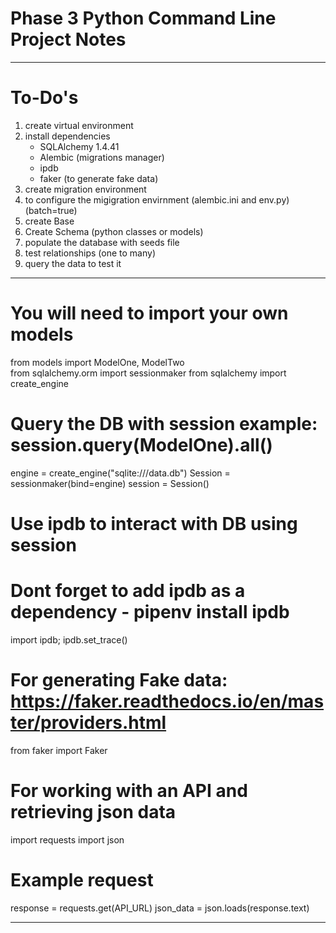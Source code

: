 # Phase 3 Python Command Line Project Notes

-------------------------------------------------------------------------------------
# To-Do's
1. create virtual environment
2. install dependencies
    - SQLAlchemy 1.4.41
    - Alembic (migrations manager)
    - ipdb
    - faker (to generate fake data)
3. create migration environment 
4. to configure the migigration envirnment (alembic.ini and env.py) (batch=true)
5. create Base
6. Create Schema (python classes or models)
7. populate the database with seeds file
8. test relationships (one to many)
9. query the data to test it 



-------------------------------------------------------------------------------------
# You will need to import your own models
from models import ModelOne, ModelTwo   
from sqlalchemy.orm import sessionmaker
from sqlalchemy import create_engine

# Query the DB with session example: session.query(ModelOne).all()
engine = create_engine("sqlite:///data.db")
Session = sessionmaker(bind=engine)
session = Session() 

# Use ipdb to interact with DB using session
# Dont forget to add ipdb as a dependency - pipenv install ipdb
import ipdb; ipdb.set_trace() 

# For generating Fake data: https://faker.readthedocs.io/en/master/providers.html
from faker import Faker 

# For working with an API and retrieving json data
import requests
import json

# Example request
response = requests.get(API_URL)
json_data = json.loads(response.text)

-------------------------------------------------------------------------------------